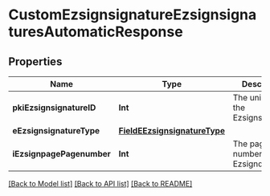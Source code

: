 # CustomEzsignsignatureEzsignsignaturesAutomaticResponse

## Properties
Name | Type | Description | Notes
------------ | ------------- | ------------- | -------------
**pkiEzsignsignatureID** | **Int** | The unique ID of the Ezsignsignature | 
**eEzsignsignatureType** | [**FieldEEzsignsignatureType**](FieldEEzsignsignatureType.md) |  | 
**iEzsignpagePagenumber** | **Int** | The page number in the Ezsigndocument | 

[[Back to Model list]](../README.md#documentation-for-models) [[Back to API list]](../README.md#documentation-for-api-endpoints) [[Back to README]](../README.md)


